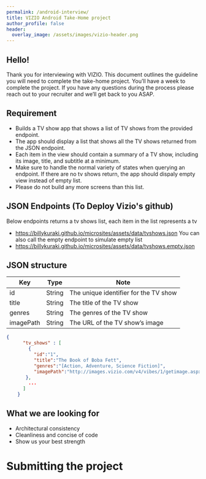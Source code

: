 ```yaml
---
permalink: /android-interview/
title: VIZIO Android Take-Home project
author_profile: false
header:
  overlay_image: /assets/images/vizio-header.png
---
```

## Hello!
Thank you for interviewing with VIZIO. This document outlines the guideline you will need to complete the take-home project. You’ll have a week to complete the project. If you have any questions during the process please reach out to your recruiter and we’ll get back to you ASAP.

## Requirement
- Builds a TV show app that shows a list of TV shows from the provided endpoint.
- The app should display a list that shows all the TV shows returned from the JSON endpoint.
- Each item in the view should contain a summary of a TV show, including its image, title, and subtitle at a minimum.
- Make sure to handle the normal variety of states when querying an endpoint. If there are no tv shows return, the app should dispaly empty view instead of empty list.
- Please do not build any more screens than this list.

## JSON Endpoints (To Deploy Vizio's github)
Below endpoints returns a tv shows list, each item in the list represents a tv
- https://billykuraki.github.io/microsites/assets/data/tvshows.json
You can also call the empty endpoint to simulate empty list
- https://billykuraki.github.io/microsites/assets/data/tvshows.empty.json

## JSON structure

| Key | Type | Note |
| --- | --- | --- |
| id | String | The unique identifier for the TV show |
| title | String | The title of the TV show |
| genres | String | The genres of the TV show |
| imagePath | String | The URL of the TV show’s image |

```json
{
      "tv_shows" : [
        {
          "id":"1",
          "title":"The Book of Boba Fett",
          "genres":"[Action, Adventure, Science Fiction]",
          "imagePath":"http://images.vizio.com/v4/vibes/1/getimage.aspx?vibeHandle=%7b%22Sid%22%3a3%2c%22Iid%22%3a3019340945%2c%22_tid%22%3a18%7d&vid=2000009&tid=32&width=480&height=720"
       },
        ...
      ]
    }
```

## What we are looking for

- Architectural consistency
- Cleanliness and concise of code
- Show us your best strength

# Submitting the project